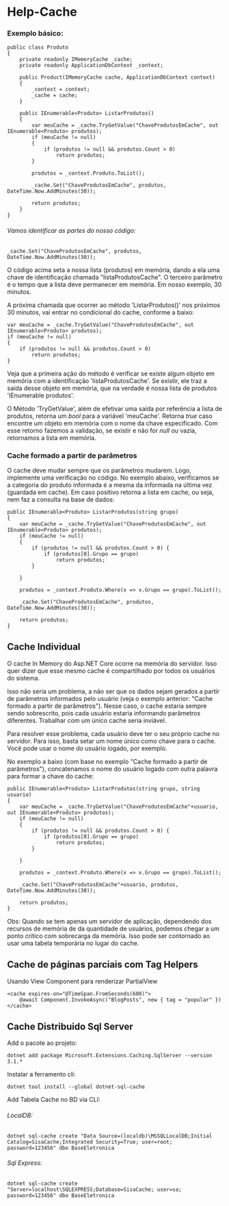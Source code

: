 # Help-Cache

### Exemplo básico:
```
public class Produto
{
    private readonly IMemoryCache _cache;
    private readonly ApplicationDbContext _context;
    
    public Product(IMemoryCache cache, ApplicationDbContext context)
    {
        _context = context;
        _cache = cache;
    }
    
    public IEnumerable<Produto> ListarProdutos()
    {       
        var meuCache = _cache.TryGetValue("ChaveProdutosEmCache", out IEnumerable<Produto> produtos);
        if (meuCache != null)
        {
            if (produtos != null && produtos.Count > 0)
                return produtos;                     
        }
        
        produtos = _context.Produto.ToList();
        
        _cache.Set("ChaveProdutosEmCache", produtos, DateTime.Now.AddMinutes(30));       
        
        return produtos;        
    }
}
```

###### Vamos identificar as partes do nosso código:
```
_cache.Set("ChaveProdutosEmCache", produtos, DateTime.Now.AddMinutes(30));   
```
O código acima seta a nossa lista (produtos) em memória, dando a ela uma chave de identificação chamada "listaProdutosCache".
O terceiro parâmetro é o tempo que a lista deve permanecer em memória. Em nosso exemplo, 30 minutos. 


A próxima chamada que ocorrer ao método 'ListarProdutos()' nos próximos 30 minutos, vai entrar no condicional do cache, conforme a baixo:

```
var meuCache = _cache.TryGetValue("ChaveProdutosEmCache", out IEnumerable<Produto> produtos);
if (meuCache != null)
{
    if (produtos != null && produtos.Count > 0)
        return produtos;                     
}
```
Veja que a primeira ação do método é verificar se existe algum objeto em memória com a identificação 'listaProdutosCache'. Se existir, ele traz a saída desse objeto em 
memória, que na verdade é nossa lista de produtos 'IEnumerable<Produto> produtos'.
    
O Método 'TryGetValue', além de efetivar uma saída por referência a lista de produtos, retorna um _bool_ para a variável 'meuCache'. Retorna _true_ caso encontre um objeto 
em memória com o nome da chave especificado. Com esse retorno fazemos a validação, se existir e não for _null_ ou vazia, retornamos a lista em memória.



### Cache formado a partir de parâmetros
O cache deve mudar sempre que os parâmetros mudarem. Logo, implemente uma verificação no código. No exemplo abaixo, verificamos se a categoria do produto informada é a mesma 
da informada na última vez (guardada em cache). Em caso positivo retorna a lista em cache, ou seja, nem faz a consulta na base de dados:
```
public IEnumerable<Produto> ListarProdutos(string grupo)
{       
    var meuCache = _cache.TryGetValue("ChaveProdutosEmCache", out IEnumerable<Produto> produtos);
    if (meuCache != null)
    {
        if (produtos != null && produtos.Count > 0) {            
            if (produtos[0].Grupo == grupo)
                return produtos;                
        }

    }

    produtos = _context.Produto.Where(x => x.Grupo == grupo).ToList();

    _cache.Set("ChaveProdutosEmCache", produtos, DateTime.Now.AddMinutes(30));       

    return produtos;        
}

```


## Cache Individual

O cache In Memory do Asp.NET Core ocorre na memória do servidor. Isso quer dizer que esse mesmo cache é compartilhado por todos os usuários do sistema. 

Isso não seria um problema, a não ser que os dados sejam gerados a partir de parâmetros informados pelo usuário (veja o exemplo anterior: "Cache formado a partir de parâmetros"). Nesse caso, o cache estaria sempre sendo sobrescrito, pois cada usuário estaria informando parâmetros diferentes. Trabalhar com um único cache seria 
inviável.

Para resolver esse problema, cada usuário deve ter o seu próprio cache no servidor. Para isso, basta setar um nome único como chave para o cache. Você pode usar o nome do usuário logado, por exemplo. 

No exemplo a baixo (com base no exemplo "Cache formado a partir de parâmetros"), concatenamos o nome do usuário logado com outra palavra para formar a chave do cache:
```
public IEnumerable<Produto> ListarProdutos(string grupo, string usuario)
{       
    var meuCache = _cache.TryGetValue("ChaveProdutosEmCache"+usuario, out IEnumerable<Produto> produtos);
    if (meuCache != null)
    {
        if (produtos != null && produtos.Count > 0) {            
            if (produtos[0].Grupo == grupo)
                return produtos;                
        }

    }

    produtos = _context.Produto.Where(x => x.Grupo == grupo).ToList();

    _cache.Set("ChaveProdutosEmCache"+usuario, produtos, DateTime.Now.AddMinutes(30));       

    return produtos;        
}
```

Obs: Quando se tem apenas um servidor de aplicação, dependendo dos recursos de memória de da quantidade de usuários, podemos chegar a um ponto crítico com sobrecarga da memória.
Isso pode ser contornado ao usar uma tabela temporária no lugar do cache. 



## Cache de páginas parciais com Tag Helpers
Usando View Component para renderizar PartialView
```
<cache expires-on="@TimeSpan.FromSeconds(600)">
    @await Component.InvokeAsync("BlogPosts", new { tag = "popular" })
</cache>
```

## Cache Distribuido Sql Server

Add o pacote ao projeto:
```
dotnet add package Microsoft.Extensions.Caching.SqlServer --version 3.1.*
```

Instalar a ferramento cli:
```
dotnet tool install --global dotnet-sql-cache
```

Add Tabela Cache no BD via CLI:

###### LocalDB:
```
dotnet sql-cache create "Data Source=(localdb)\MSSQLLocalDB;Initial Catalog=SisaCache;Integrated Security=True; user=root; password=123456" dbo BaseEletronica
```

###### Sql Express:
```
dotnet sql-cache create "Server=localhost\SQLEXPRESS;Database=SisaCache; user=sa; password=123456" dbo BaseEletronica
```

